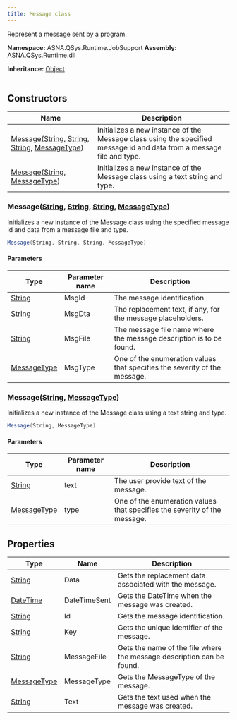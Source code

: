 ```yaml
---
title: Message class
---
```


Represent a message sent by a program.

**Namespace:** ASNA.QSys.Runtime.JobSupport
**Assembly:** ASNA.QSys.Runtime.dll

**Inheritance:** [Object](https://docs.microsoft.com/en-us/dotnet/api/system.object)
<br>
<br>

## Constructors

| Name | Description |
| --- | --- |
| [Message](#messagestring-string-string-messagetype)([String](https://docs.microsoft.com/en-us/dotnet/api/system.string), [String](https://docs.microsoft.com/en-us/dotnet/api/system.string), [String](https://docs.microsoft.com/en-us/dotnet/api/system.string), [MessageType](/reference/runtime/qsys-runtime-job-support/message-type.html)) | Initializes a new instance of the Message class using the specified message id and data from a message file and type.
| [Message](#messagestring-messagetype)([String](https://docs.microsoft.com/en-us/dotnet/api/system.string), [MessageType](/reference/runtime/qsys-runtime-job-support/message-type.html)) | Initializes a new instance of the Message class using a text string and type.

### Message([String](https://docs.microsoft.com/en-us/dotnet/api/system.string), [String](https://docs.microsoft.com/en-us/dotnet/api/system.string), [String](https://docs.microsoft.com/en-us/dotnet/api/system.string), [MessageType](/reference/runtime/qsys-runtime-job-support/message-type.html))

Initializes a new instance of the Message class using the specified message id and data from a message file and type.

```cs
Message(String, String, String, MessageType)
```

#### Parameters

| Type | Parameter name | Description
| --- | --- | ---
| [String](https://docs.microsoft.com/en-us/dotnet/api/system.string) | MsgId | The message identification.
| [String](https://docs.microsoft.com/en-us/dotnet/api/system.string) | MsgDta | The replacement text, if any, for the message placeholders.
| [String](https://docs.microsoft.com/en-us/dotnet/api/system.string) | MsgFile | The message file name where the message description is to be found.
| [MessageType](/reference/runtime/qsys-runtime-job-support/message-type.html) | MsgType | One of the enumeration values that specifies the severity of the message.

### Message([String](https://docs.microsoft.com/en-us/dotnet/api/system.string), [MessageType](/reference/runtime/qsys-runtime-job-support/message-type.html))

Initializes a new instance of the Message class using a text string and type.

```cs
Message(String, MessageType)
```

#### Parameters

| Type | Parameter name | Description
| --- | --- | ---
| [String](https://docs.microsoft.com/en-us/dotnet/api/system.string) | text | The user provide text of the message.
| [MessageType](/reference/runtime/qsys-runtime-job-support/message-type.html) | type | One of the enumeration values that specifies the severity of the message.

## Properties

| Type | Name | Description
| --- | --- | --- 
| [String](https://learn.microsoft.com/en-us/dotnet/api/system.string?view=net-8.0) | Data | Gets the replacement data associated with the message. |
| [DateTime](https://docs.microsoft.com/en-us/dotnet/api/system.datetime) | DateTimeSent | Gets the DateTime when the message was created. |
| [String](https://learn.microsoft.com/en-us/dotnet/api/system.string?view=net-8.0) | Id | Gets the message identification. |
| [String](https://learn.microsoft.com/en-us/dotnet/api/system.string?view=net-8.0) | Key | Gets the unique identifier of the message. |
| [String](https://learn.microsoft.com/en-us/dotnet/api/system.string?view=net-8.0) | MessageFile | Gets the name of the file where the message description can be found. |
| [MessageType](/reference/runtime/qsys-runtime-job-support/message-type.html) | MessageType | Gets the MessageType of the message. |
| [String](https://learn.microsoft.com/en-us/dotnet/api/system.string?view=net-8.0) | Text | Gets the text used when the message was created. |
